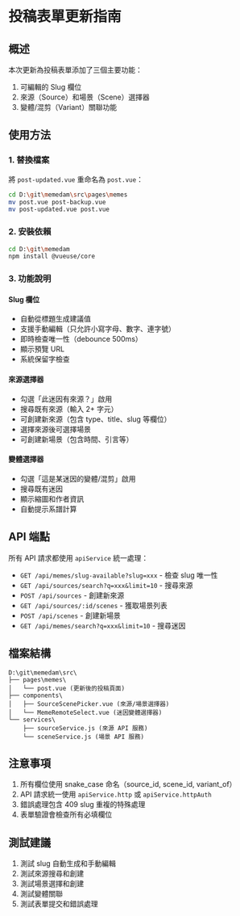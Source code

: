 # 投稿表單更新指南

## 概述

本次更新為投稿表單添加了三個主要功能：
1. 可編輯的 Slug 欄位
2. 來源（Source）和場景（Scene）選擇器
3. 變體/混剪（Variant）關聯功能

## 使用方法

### 1. 替換檔案

將 `post-updated.vue` 重命名為 `post.vue`：

```bash
cd D:\git\memedam\src\pages\memes
mv post.vue post-backup.vue
mv post-updated.vue post.vue
```

### 2. 安裝依賴

```bash
cd D:\git\memedam
npm install @vueuse/core
```

### 3. 功能說明

#### Slug 欄位
- 自動從標題生成建議值
- 支援手動編輯（只允許小寫字母、數字、連字號）
- 即時檢查唯一性（debounce 500ms）
- 顯示預覽 URL
- 系統保留字檢查

#### 來源選擇器
- 勾選「此迷因有來源？」啟用
- 搜尋既有來源（輸入 2+ 字元）
- 可創建新來源（包含 type、title、slug 等欄位）
- 選擇來源後可選擇場景
- 可創建新場景（包含時間、引言等）

#### 變體選擇器
- 勾選「這是某迷因的變體/混剪」啟用
- 搜尋既有迷因
- 顯示縮圖和作者資訊
- 自動提示系譜計算

## API 端點

所有 API 請求都使用 `apiService` 統一處理：

- `GET /api/memes/slug-available?slug=xxx` - 檢查 slug 唯一性
- `GET /api/sources/search?q=xxx&limit=10` - 搜尋來源
- `POST /api/sources` - 創建新來源
- `GET /api/sources/:id/scenes` - 獲取場景列表
- `POST /api/scenes` - 創建新場景
- `GET /api/memes/search?q=xxx&limit=10` - 搜尋迷因

## 檔案結構

```
D:\git\memedam\src\
├── pages\memes\
│   └── post.vue (更新後的投稿頁面)
├── components\
│   ├── SourceScenePicker.vue (來源/場景選擇器)
│   └── MemeRemoteSelect.vue (迷因變體選擇器)
└── services\
    ├── sourceService.js (來源 API 服務)
    └── sceneService.js (場景 API 服務)
```

## 注意事項

1. 所有欄位使用 snake_case 命名（source_id, scene_id, variant_of）
2. API 請求統一使用 `apiService.http` 或 `apiService.httpAuth`
3. 錯誤處理包含 409 slug 重複的特殊處理
4. 表單驗證會檢查所有必填欄位

## 測試建議

1. 測試 slug 自動生成和手動編輯
2. 測試來源搜尋和創建
3. 測試場景選擇和創建
4. 測試變體關聯
5. 測試表單提交和錯誤處理